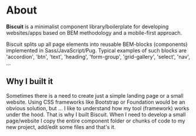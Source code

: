 # About

**Biscuit** is a minimalist component library/boilerplate for developing websites/apps based on BEM methodology and a mobile-first approach.

Biscuit splits up all page elements into reusable BEM-blocks (components) implemented in Sass/JavaScript/Pug. Typical examples of such blocks are 'accordion', 'btn', 'text', 'heading', 'form-group', 'grid-gallery', 'select', 'nav', ...

## Why I built it

Sometimes there is a need to create just a simple landing page or a small website. Using CSS frameworks like Bootstrap or Foundation would be an obvious solution, but ... I like to understand how my tool (framework) works under the hood. That is why I built Biscuit. When I need to develop a small page/website I copy the entire component folder or chunks of code to my new project, add/edit some files and that's it.
